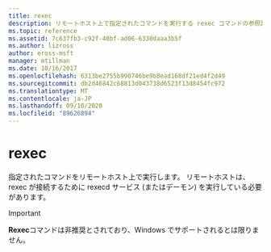 ```yaml
---
title: rexec
description: リモートホスト上で指定されたコマンドを実行する rexec コマンドの参照記事です。 このコマンドは非推奨とされており、Windows の将来のリリースでサポートされるとは限りません。
ms.topic: reference
ms.assetid: 7c637fb3-c92f-40bf-ad06-6330daaa3b5f
ms.author: lizross
author: eross-msft
manager: mtillman
ms.date: 10/16/2017
ms.openlocfilehash: 6313be2755b990746be9b8ead168df21ed4f2d49
ms.sourcegitcommit: db2d46842c68813d043738d6523f13d8454fc972
ms.translationtype: MT
ms.contentlocale: ja-JP
ms.lasthandoff: 09/10/2020
ms.locfileid: "89626894"
---
```

# <a name="rexec"></a>rexec

指定されたコマンドをリモートホスト上で実行します。 リモートホストは、rexec が接続するために rexecd サービス (またはデーモン) を実行している必要があります。

> [!IMPORTANT]
> **Rexec**コマンドは非推奨とされており、Windows でサポートされるとは限りません。
